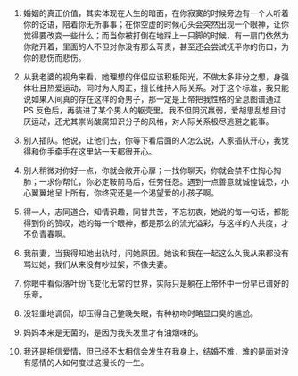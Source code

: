 1.  婚姻的真正价值，其实体现在人生的暗面，在你寂寞的时候旁边有一个人听着你的讫语，陪着你无所事事；在你空虚的时候心头会突然出现一个眼神，让你觉得要改变一些什么；而当你被打倒在地踩上一只脚的时候，有一扇门依然为你敞开着，里面的人不但对你没有那么苛责，甚至还会尝试抚平你的伤口，为你的悲伤而悲伤。

2.  从我老婆的视角来看，她理想的伴侣应该积极阳光，不做太多非分之想，身强体壮且热爱运动，同时为人周正，擅长维持人际关系。对于这个标准，我只能说如果人间真的存在这样的奇男子，那一定是上帝把我性格的全息图谱通过
    PS
    反色后，再装进了某个男人的躯壳里。我不但阴沉羸弱，爱胡思乱想且讨厌运动，还尤其崇尚酸腐知识分子的风格，对人际关系极尽逃避之能事。

3.  别人插队。他说，让他们去，你等下看后面的人怎么说，人家插队开心，我觉得和你手牵手在这里站一天都很开心。

4.  别人稍微对你好一点，你就会敞开心扉；一找你聊天，你就会禁不住掏心掏肺；一求你帮忙，你必定鞍前马后，任劳任怨。遇到一点善意就诚惶诚恐，小心翼翼地呈上所有，你终究还是一个渴望爱的小孩子啊。

5.  得一人，志同道合，知情识趣，同甘共苦，不忘初衷，她说的每一句话，都能得到你的赞叹，她的每一个眼神，都是那么的流光溢彩，与这样的人共度，才不负青春啊。

6.  我前妻，当我得知她出轨时，问她原因。她说和我在一起这么久我从来都没有骂过她，我们从来没有吵过架，不像夫妻。

7.  你眼中看似落叶纷飞变化无常的世界，实际只是躺在上帝怀中一份早已谱好的乐章。

8.  没轻重地调侃，却压得自己整晚失眠，有种初吻时略显口臭的尴尬。

9.  妈妈本来是无菌的，是因为我头发里才有油烟味的。

10. 我还是相信爱情，但已经不太相信会发生在我身上，结婚不难，难的是面对没有感情的人如何度过这漫长的一生。
